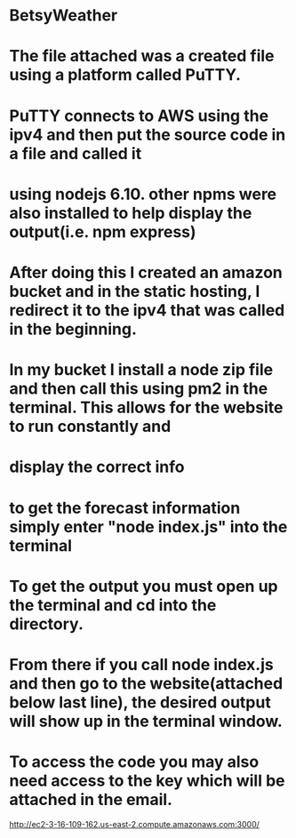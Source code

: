 # BetsyWeather
# The file attached was a created file using a platform called PuTTY.
# PuTTY connects to AWS using the ipv4 and then put the source code in a file and called it
# using nodejs 6.10. other npms were also installed to help display the output(i.e. npm express)
# After doing this I created an amazon bucket and in the static hosting, I redirect it to the ipv4 that was called in the beginning.
# In my bucket I install a node zip file and then call this using pm2 in the terminal. This allows for the website to run constantly and 
# display the correct info
# to get the forecast information simply enter "node index.js" into the terminal
# To get the output you must open up the terminal and cd into the directory.
# From there if you call node index.js and then go to the website(attached below last line), the desired output will show up in the terminal window.
# To access the code you may also need access to the key which will be attached in the email.

http://ec2-3-16-109-162.us-east-2.compute.amazonaws.com:3000/
